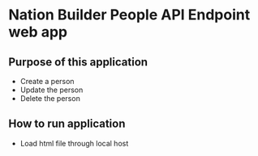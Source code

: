 # Nation Builder People API Endpoint web app

## Purpose of this application
- Create a person
- Update the person
- Delete the person

## How to run application
- Load html file through local host